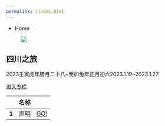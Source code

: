 ```yaml
---
permalink: /index.html
---
```

<div class="text-sm breadcrumbs">
  <ul>
    <li>Home</li> 
  </ul>
</div>
<div class="card bg-base-100 shadow-xl">
  <figure><img src="https://pic.imgdb.cn/item/63d5b347face21e9ef7dae3b.jpg" /></figure>
  <div class="card-body">
    <h2 class="card-title">四川之旅</h2>
    <!-- <i class="ri-upload-line"></i> <i class="ri-download-line"></i> -->
    <p>2023壬寅虎年腊月二十八~癸卯兔年正月初六2023.1.19~2023.1.27</p>
    <div class="card-actions justify-end">
      <a class="btn btn-primary not-prose" href="sczx/">进入专栏</a>
    </div>
  </div>
</div>
<div class="overflow-x-auto">
  <table class="table w-full">
    <thead>
      <tr>
        <th></th>
        <th>名称</th>
        <th></th>
      </tr>
    </thead>
    <tbody>
      <tr>
        <th><i class="ri-upload-line"></i>1</th>
        <td>声明</td>
        <td><a class="btn btn-primary not-prose" href="shengming.html">GO!</a></td>
      </tr>
    </tbody>
  </table>
</div>
